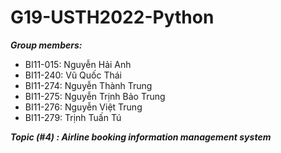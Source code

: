 # G19-USTH2022-Python


***Group members:***
- BI11-015: Nguyễn Hải Anh
- BI11-240: Vũ Quốc Thái
- BI11-274: Nguyễn Thành Trung
- BI11-275: Nguyễn Trịnh Bảo Trung
- BI11-276: Nguyễn Việt Trung
- BI11-279: Trịnh Tuấn Tú


***Topic (#4) : Airline booking information management system***
